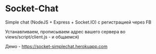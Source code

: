 # Socket-Chat
Simple chat (NodeJS + Express + Socket.IO) с региcтрацией через FB

Устанавливаем, прописываем адрес вашего сервера во views/script/client.js - и общаемся)

Демо - https://socket-simplechat.herokuapp.com
